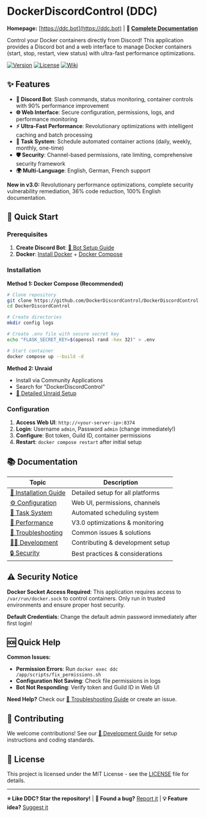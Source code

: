 # DockerDiscordControl (DDC)

**Homepage:** [https://ddc.bot](https://ddc.bot) | **📖 [Complete Documentation](../../wiki)**

Control your Docker containers directly from Discord! This application provides a Discord bot and a web interface to manage Docker containers (start, stop, restart, view status) with ultra-fast performance optimizations.

[![Version](https://img.shields.io/badge/version-3.0.0-blue.svg)](https://github.com/DockerDiscordControl/DockerDiscordControl)
[![License](https://img.shields.io/badge/license-MIT-green.svg)](https://github.com/DockerDiscordControl/DockerDiscordControl/blob/main/LICENSE)
[![Wiki](https://img.shields.io/badge/documentation-wiki-blue.svg)](../../wiki)

## ✨ Features

- **🤖 Discord Bot**: Slash commands, status monitoring, container controls with 90% performance improvement
- **🌐 Web Interface**: Secure configuration, permissions, logs, and performance monitoring  
- **⚡ Ultra-Fast Performance**: Revolutionary optimizations with intelligent caching and batch processing
- **📅 Task System**: Schedule automated container actions (daily, weekly, monthly, one-time)
- **🛡️ Security**: Channel-based permissions, rate limiting, comprehensive security framework
- **🌍 Multi-Language**: English, German, French support

**New in v3.0:** Revolutionary performance optimizations, complete security vulnerability remediation, 36% code reduction, 100% English documentation.

## 🚀 Quick Start

### Prerequisites

1. **Create Discord Bot**: [📖 Bot Setup Guide](../../wiki/Discord-Bot-Setup)
2. **Docker**: [Install Docker](https://docs.docker.com/engine/install/) + [Docker Compose](https://docs.docker.com/compose/install/)

### Installation

**Method 1: Docker Compose (Recommended)**

```bash
# Clone repository
git clone https://github.com/DockerDiscordControl/DockerDiscordControl.git
cd DockerDiscordControl

# Create directories
mkdir config logs

# Create .env file with secure secret key
echo "FLASK_SECRET_KEY=$(openssl rand -hex 32)" > .env

# Start container
docker compose up --build -d
```

**Method 2: Unraid**
- Install via Community Applications
- Search for "DockerDiscordControl"
- [📖 Detailed Unraid Setup](../../wiki/Installation-Guide#unraid)

### Configuration

1. **Access Web UI**: `http://<your-server-ip>:8374`
2. **Login**: Username `admin`, Password `admin` (change immediately!)
3. **Configure**: Bot token, Guild ID, container permissions
4. **Restart**: `docker compose restart` after initial setup

## 📚 Documentation

| Topic | Description |
|-------|-------------|
| [📖 Installation Guide](../../wiki/Installation-Guide) | Detailed setup for all platforms |
| [⚙️ Configuration](../../wiki/Configuration) | Web UI, permissions, channels |
| [📅 Task System](../../wiki/Task-System) | Automated scheduling system |
| [🚀 Performance](../../wiki/Performance-and-Architecture) | V3.0 optimizations & monitoring |
| [🔧 Troubleshooting](../../wiki/Troubleshooting) | Common issues & solutions |
| [👩‍💻 Development](../../wiki/Development) | Contributing & development setup |
| [🔒 Security](../../wiki/Security) | Best practices & considerations |

## ⚠️ Security Notice

**Docker Socket Access Required**: This application requires access to `/var/run/docker.sock` to control containers. Only run in trusted environments and ensure proper host security.

**Default Credentials**: Change the default admin password immediately after first login!

## 🆘 Quick Help

**Common Issues:**
- **Permission Errors**: Run `docker exec ddc /app/scripts/fix_permissions.sh`
- **Configuration Not Saving**: Check file permissions in logs
- **Bot Not Responding**: Verify token and Guild ID in Web UI

**Need Help?** Check our [📖 Troubleshooting Guide](../../wiki/Troubleshooting) or create an issue.

## 🤝 Contributing

We welcome contributions! See our [📖 Development Guide](../../wiki/Development) for setup instructions and coding standards.

## 📄 License

This project is licensed under the MIT License - see the [LICENSE](LICENSE) file for details.

---

**⭐ Like DDC? Star the repository!** | **🐛 Found a bug?** [Report it](../../issues) | **💡 Feature idea?** [Suggest it](../../discussions) 